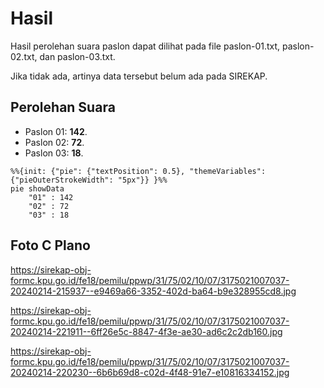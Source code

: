 # Hasil

Hasil perolehan suara paslon dapat dilihat pada file paslon-01.txt, paslon-02.txt, dan paslon-03.txt.

Jika tidak ada, artinya data tersebut belum ada pada SIREKAP.

## Perolehan Suara

 * Paslon 01: **142**.
 * Paslon 02: **72**.
 * Paslon 03: **18**.

```mermaid
%%{init: {"pie": {"textPosition": 0.5}, "themeVariables": {"pieOuterStrokeWidth": "5px"}} }%%
pie showData
    "01" : 142
    "02" : 72
    "03" : 18
```
## Foto C Plano

https://sirekap-obj-formc.kpu.go.id/fe18/pemilu/ppwp/31/75/02/10/07/3175021007037-20240214-215937--e9469a66-3352-402d-ba64-b9e328955cd8.jpg

https://sirekap-obj-formc.kpu.go.id/fe18/pemilu/ppwp/31/75/02/10/07/3175021007037-20240214-221911--6ff26e5c-8847-4f3e-ae30-ad6c2c2db160.jpg

https://sirekap-obj-formc.kpu.go.id/fe18/pemilu/ppwp/31/75/02/10/07/3175021007037-20240214-220230--6b6b69d8-c02d-4f48-91e7-e10816334152.jpg
